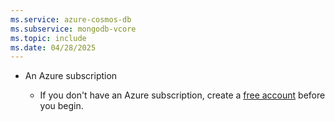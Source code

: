 ```yaml
---
ms.service: azure-cosmos-db
ms.subservice: mongodb-vcore
ms.topic: include
ms.date: 04/28/2025
---
```


- An Azure subscription

    - If you don't have an Azure subscription, create a [free account](https://azure.microsoft.com/free/?WT.mc_id=A261C142F) before you begin.
